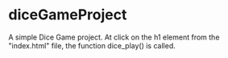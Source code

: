 # diceGameProject
A simple Dice Game project. At click on the h1 element from the "index.html" file, the function dice_play() is called.


